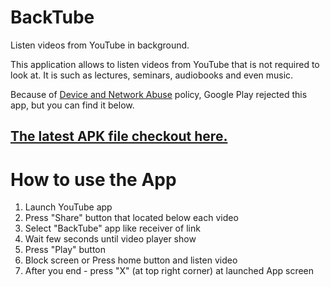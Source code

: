 # BackTube
Listen videos from YouTube in background.

This application allows to listen videos from YouTube that is not required to look at. It is such as lectures, seminars, audiobooks and even music.

Because of [Device and Network Abuse](https://play.google.com/about/privacy-security/device-network-abuse/) policy, Google Play rejected this app, but you can find it below.

## [The latest APK file checkout here.](https://github.com/RollnCode/BackTube/releases/tag/1.0511-12)

# How to use the App

1. Launch YouTube app
2. Press "Share" button that located below each video
3. Select "BackTube" app like receiver of link
4. Wait few seconds until video player show
5. Press "Play" button
6. Block screen or Press home button and listen video
7. After you end - press "X" (at top right corner) at launched App screen
